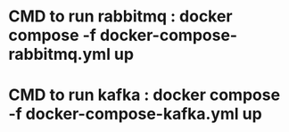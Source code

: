 # CMD to run rabbitmq : docker compose -f docker-compose-rabbitmq.yml up
# CMD to run kafka : docker compose -f docker-compose-kafka.yml up
